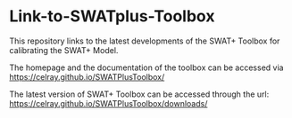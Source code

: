 # Link-to-SWATplus-Toolbox
This repository links to the latest developments of the SWAT+ Toolbox for calibrating the SWAT+ Model.

The homepage and the documentation of the toolbox can be accessed via https://celray.github.io/SWATPlusToolbox/

The latest version of SWAT+ Toolbox can be accessed through the url: https://celray.github.io/SWATPlusToolbox/downloads/

